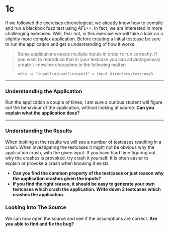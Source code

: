 # 1c
If we followed the exercises chronological, we already know how to compile and run a blackbox fuzz test using AFL++. In fact, we are interested in more challenging  exercises. Well, fear not, in this exercise we will take a look on a slightly more complex application. Before creating a initial testcase be sure to run the application and get a understanding of how it works.
> Some applications needs multiple inputs in order to run correctly. If you want to reproduce that in your testcase you can advantageously create `\n` newline characters in the following matter:
> ```shell
> echo -e "input1\ninput2\ninput3" > input_directory/testcase0
>```

--------------------------------
### Understanding the Application
Run the application a couple of times, I am sure a curious student will figure out the behaviour of the application, without looking at source. **Can you explain what the application does?**

--------------------------------

### Understanding the Results 
When looking at the results we will see a number of testcases resulting in a crash. When investigating the testcases it might not be obvious why the application crash, with the given input. If you have hard time figuring out why the crashes is provoked, try crash it yourself. It is often easier to explain or provoke a crash when knowing it exists. 

- **Can you find the common property of the testcases or just reason why the application crashes given the inputs?**
- **If you find the right reason, it should be easy to generate your own testcases which crash the application. Write down 3 testcases which crashes the application.**

### Looking Into The Source
We can now open the source and see if the assumptions are correct. **Are you able to find and fix the bug?**